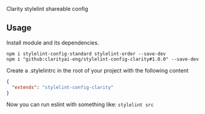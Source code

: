 Clarity stylelint shareable config

## Usage

Install module and its dependencies.

    npm i stylelint-config-standard stylelint-order --save-dev
    npm i "github:clarityai-eng/stylelint-config-clarity#1.0.0" --save-dev
    
Create a .stylelintrc in the root of your project with the following content
```json
{
  "extends": "stylelint-config-clarity"
}
```

Now you can run eslint with something like: `stylelint src`
